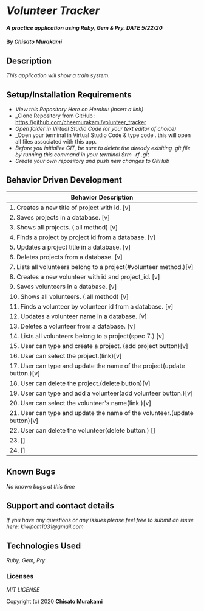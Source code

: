 # _Volunteer Tracker_

#### _A practice application using Ruby, Gem & Pry. DATE 5/22/20_

#### By _**Chisato Murakami**_

## Description

_This application will show a train system._ 

## Setup/Installation Requirements

* _View this Repository Here on Heroku: (insert a link)_
* _Clone Repository from GitHub : https://github.com/cheemurakami/volunteer_tracker
* _Open folder in Virtual Studio Code (or your text editor of choice)_
* _Open your terminal in Virtual Studio Code & type code . this will open all files associated with this app. 
* _Before you initialize GIT, be sure to delete the already exisiting .git file by running this command in your terminal $rm -rf .git_
* _Create your own repository and push new changes to GitHub_

## Behavior Driven Development 


|   Behavior Description        |
|-------------------------------|
| 1. Creates a new title of project with id. [v]|
| 2. Saves projects in a database. [v]|
| 3. Shows all projects. (.all method) [v]|
| 4. Finds a project by project id from a database. [v]|
| 5. Updates a project title in a database. [v]|
| 6. Deletes projects from a database. [v]|
| 7. Lists all volunteers belong to a project(#volunteer method.)[v]|
| 8. Creates a new volunteer with id and project_id. [v]|
| 9. Saves volunteers in a database. [v]|
| 10. Shows all volunteers. (.all method) [v]|
| 11. Finds a volunteer by volunteer id from a database. [v]|
| 12. Updates a volunteer name in a database. [v]|
| 13. Deletes a volunteer from a database. [v]|
| 14. Lists all volunteers belong to a project(spec 7.) [v]|
| 15. User can type and create a project. (add project button)[v]|
| 16. User can select the project.(link)[v]|
| 17. User can type and update the name of the project(update button.)[v]|
| 18. User can delete the project.(delete button)[v]|
| 19. User can type and add a volunteer(add volunteer button.)[v]|
| 20. User can select the volunteer's name(link.)[v]|
| 21. User can type and update the name of the volunteer.(update button)[v]|
| 22. User can delete the volunteer(delete button.) []|
| 23.  []|
| 24.  []|

## Known Bugs

_No known bugs at this time_

## Support and contact details

_If you have any questions or any issues please feel free to submit an issue here: kiwipom1031@gmail.com_

## Technologies Used

_Ruby, Gem, Pry_ 


### Licenses
*MIT LICENSE*

Copyright (c) 2020 **Chisato Murakami**